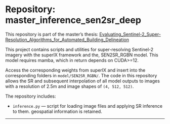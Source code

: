 # Repository: master_inference_sen2sr_deep

This repository is part of the master’s thesis: [Evaluating_Sentinel-2_Super-Resolution_Algorithms_for_Automated_Building_Delineation](https://github.com/Zerhigh/Evaluating_Sentinel-2_Super-Resolution_Algorithms_for_Automated_Building_Delineation)

This project contains scripts and utilities for super-resolving Sentinel-2 imagery with the superIX framework and the, SEN2SR_RGBN model. This model requires mamba, which in return depends on CUDA>=12.

Access the corresponding weights from superIX and insert into the corresponding folders in `model/SEN2SR_RGBN/`. The code in this repository allows the SR and subsequent interpolation of all model outputs to images with a resolution of 2.5m and image shapes of `(4, 512, 512)`.

The repository includes:
- `inference.py` — script for loading image files and applying SR inference to them. geospatial information is retained.
---
